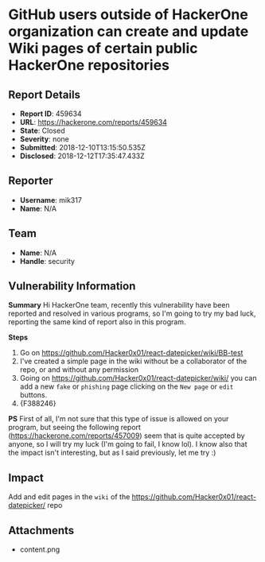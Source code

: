 # GitHub users outside of HackerOne organization can create and update Wiki pages of certain public HackerOne repositories

## Report Details
- **Report ID**: 459634
- **URL**: https://hackerone.com/reports/459634
- **State**: Closed
- **Severity**: none
- **Submitted**: 2018-12-10T13:15:50.535Z
- **Disclosed**: 2018-12-12T17:35:47.433Z

## Reporter
- **Username**: mik317
- **Name**: N/A

## Team
- **Name**: N/A
- **Handle**: security

## Vulnerability Information
**Summary**
Hi HackerOne team,
recently this vulnerability have been reported and resolved in various programs, so I'm going to try my bad luck, reporting the same kind of report also in this program.

**Steps**
1. Go on https://github.com/Hacker0x01/react-datepicker/wiki/BB-test
2. I've created a simple page in the wiki without be a collaborator of the repo, or and without any permission
3. Going on https://github.com/Hacker0x01/react-datepicker/wiki/ you can add a new `fake` or `phishing` page clicking on the `New page` or `edit` buttons.
4. {F388246}

**PS**
First of all, 
I'm not sure that this type of issue is allowed on your program, but seeing the following report (https://hackerone.com/reports/457009) seem that is quite accepted by anyone, so I will try my luck (I'm going to fail, I know lol).
I know also that the impact isn't interesting, but as I said previously, let me try :)

## Impact

Add and edit pages in the `wiki` of the https://github.com/Hacker0x01/react-datepicker/ repo

## Attachments
- content.png
